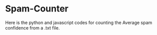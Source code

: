 # Spam-Counter
Here is the python and javascript codes for counting the Average spam confidence from a .txt file.
